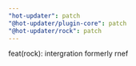 ```yaml
---
"hot-updater": patch
"@hot-updater/plugin-core": patch
"@hot-updater/rock": patch
---
```


feat(rock): intergration formerly rnef
